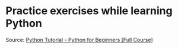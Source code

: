 # Practice exercises while learning Python

Source: [Python Tutorial - Python for Beginners [Full Course]](https://www.youtube.com/watch?v=_uQrJ0TkZlc&t=6473s)
